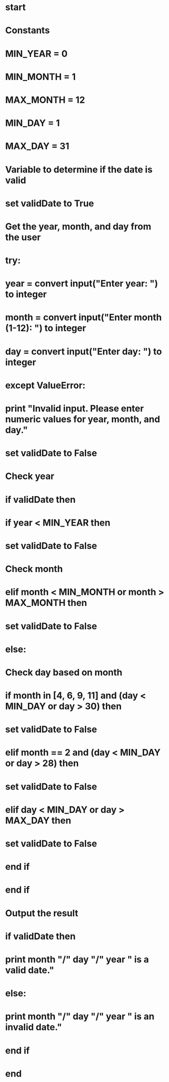 # start

# Constants
# MIN_YEAR = 0
# MIN_MONTH = 1
# MAX_MONTH = 12
# MIN_DAY = 1
# MAX_DAY = 31

# Variable to determine if the date is valid
# set validDate to True

# Get the year, month, and day from the user
# try:
# year = convert input("Enter year: ") to integer
# month = convert input("Enter month (1-12): ") to integer
# day = convert input("Enter day: ") to integer
# except ValueError:
# print "Invalid input. Please enter numeric values for year, month, and day."
# set validDate to False

# Check year
# if validDate then
# if year < MIN_YEAR then
# set validDate to False
# Check month
# elif month < MIN_MONTH or month > MAX_MONTH then
# set validDate to False
# else:
# Check day based on month
# if month in [4, 6, 9, 11] and (day < MIN_DAY or day > 30) then
# set validDate to False
# elif month == 2 and (day < MIN_DAY or day > 28) then
# set validDate to False
# elif day < MIN_DAY or day > MAX_DAY then
# set validDate to False
# end if
# end if

# Output the result
# if validDate then
# print month "/" day "/" year " is a valid date."
# else:
# print month "/" day "/" year " is an invalid date."
# end if

# end
